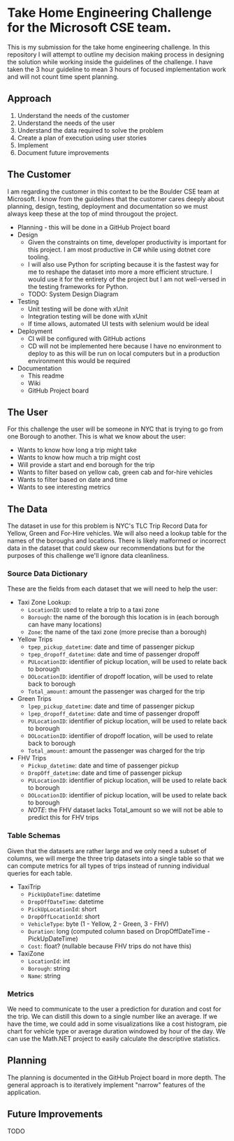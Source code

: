 # Take Home Engineering Challenge for the Microsoft CSE team.
This is my submission for the take home engineering challenge. In this repository I will attempt to outline my decision making process in designing the solution while working inside the guidelines of the challenge. I have taken the 3 hour guideline to mean 3 hours of focused implementation work and will not count time spent planning. 

## Approach
1. Understand the needs of the customer
2. Understand the needs of the user
3. Understand the data required to solve the problem
4. Create a plan of execution using user stories
5. Implement 
6. Document future improvements

## The Customer
I am regarding the customer in this context to be the Boulder CSE team at Microsoft. I know from the guidelines that the customer cares deeply about planning, design, testing, deployment and documentation so we must always keep these at the top of mind througout the project. 
- Planning - this will be done in a GitHub Project board
- Design
  - Given the constraints on time, developer productivity is important for this project. I am most productive in C# while using dotnet core tooling.
  - I will also use Python for scripting because it is the fastest way for me to reshape the dataset into more a more efficient structure. I would use it for the entirety of the project but I am not well-versed in the testing frameworks for Python.
  - TODO: System Design Diagram
- Testing
  - Unit testing will be done with xUnit
  - Integration testing will be done with xUnit
  - If time allows, automated UI tests with selenium would be ideal
- Deployment
  - CI will be configured with GitHub actions
  - CD will not be implemented here because I have no environment to deploy to as this will be run on local computers but in a production environment this would be required
- Documentation
  - This readme
  - Wiki
  - GitHub Project board

## The User
For this challenge the user will be someone in NYC that is trying to go from one Borough to another. This is what we know about the user:
- Wants to know how long a trip might take
- Wants to know how much a trip might cost
- Will provide a start and end borough for the trip
- Wants to filter based on yellow cab, green cab and for-hire vehicles
- Wants to filter based on date and time
- Wants to see interesting metrics

## The Data
The dataset in use for this problem is NYC's TLC Trip Record Data for Yellow, Green and For-Hire vehicles. We will also need a lookup table for the names of the boroughs and locations. There is likely malformed or incorrect data in the dataset that could skew our recommendations but for the purposes of this challenge we'll ignore data cleanliness.

### Source Data Dictionary
 These are the fields from each dataset that we will need to help the user:
- Taxi Zone Lookup:
  - `LocationID`: used to relate a trip to a taxi zone
  - `Borough`: the name of the borough this location is in (each borough can have many locations)
  - `Zone`: the name of the taxi zone (more precise than a borough)
- Yellow Trips
  - `tpep_pickup_datetime`: date and time of passenger pickup
  - `tpep_dropoff_datetime`: date and time of passenger dropoff
  - `PULocationID`: identifier of pickup location, will be used to relate back to borough
  - `DOLocationID`: identifier of dropoff location, will be used to relate back to borough
  - `Total_amount`: amount the passenger was charged for the trip
- Green Trips
  - `lpep_pickup_datetime`: date and time of passenger pickup
  - `lpep_dropoff_datetime`: date and time of passenger dropoff
  - `PULocationID`: identifier of pickup location, will be used to relate back to borough
  - `DOLocationID`: identifier of dropoff location, will be used to relate back to borough
  - `Total_amount`: amount the passenger was charged for the trip
- FHV Trips
  - `Pickup_datetime`: date and time of passenger pickup
  - `DropOff_datetime`: date and time of passenger pickup
  - `PULocationID`: identifier of pickup location, will be used to relate back to borough
  - `DOLocationID`: identifier of pickup location, will be used to relate back to borough
  - *NOTE*: the FHV dataset lacks Total_amount so we will not be able to predict this for FHV trips

### Table Schemas
Given that the datasets are rather large and we only need a subset of columns, we will merge the three trip datasets into a single table so that we can compute metrics for all types of trips instead of running individual queries for each table. 
- TaxiTrip
  - `PickUpDateTime`: datetime
  - `DropOffDateTime`: datetime
  - `PickUpLocationId`: short
  - `DropOffLocationId`: short
  - `VehicleType`: byte (1 - Yellow, 2 - Green, 3 - FHV)
  - `Duration`: long (computed column based on DropOffDateTime - PickUpDateTime)
  - `Cost`: float? (nullable because FHV trips do not have this)
- TaxiZone
  - `LocationId`: int
  - `Borough`: string
  - `Name`: string

### Metrics
We need to communicate to the user a prediction for duration and cost for the trip. We can distill this down to a single number like an average. If we have the time, we could add in some visualizations like a cost histogram, pie chart for vehicle type or average duration windowed by hour of the day. We can use the Math.NET project to easily calculate the descriptive statistics.

## Planning
The planning is documented in the GitHub Project board in more depth. The general approach is to iteratively implement "narrow" features of the application.

## Future Improvements
TODO
